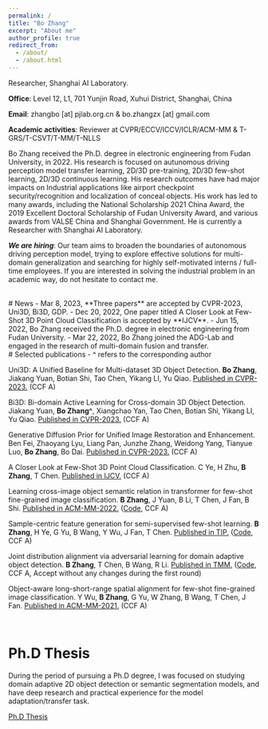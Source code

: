 ```yaml
---
permalink: /
title: "Bo Zhang"
excerpt: "About me"
author_profile: true
redirect_from: 
  - /about/
  - /about.html
---
```


Researcher, Shanghai AI Laboratory.

**Office**: Level 12, L1, 701 Yunjin Road, Xuhui District, Shanghai, China

**Email**: zhangbo [at] pjlab.org.cn & bo.zhangzx [at] gmail.com

**Academic activities**: Reviewer at CVPR/ECCV/ICCV/ICLR/ACM-MM & T-GRS/T-CSVT/T-MM/T-NLLS

Bo Zhang received the Ph.D. degree in electronic engineering from Fudan University, in 2022. His research is focused on autunomous driving perception model transfer learning, 2D/3D pre-training, 2D/3D few-shot learning, 2D/3D continuous learning. His research outcomes have had major impacts on Industrial applications like airport checkpoint security/recognition and localization of conceal objects. His work has led to many awards, including the National Scholarship 2021 China Award, the 2019 Excellent Doctoral Scholarship of Fudan University Award, and various awards from VALSE China and Shanghai Government. He is currently a Researcher with Shanghai AI Laboratory.

***We are hiring***:  Our team aims to broaden the boundaries of autonomous driving perception model, trying to explore effective solutions for multi-domain generalization and searching for highly self-motivated interns / full-time employees. If you are interested in solving the industrial problem in an academic way, do not hesitate to contact me.

<br/>
# News
- Mar 8, 2023, **Three papers** are accepted by CVPR-2023, Uni3D, Bi3D, GDP.
- Dec 20, 2022, One paper titled A Closer Look at Few-Shot 3D Point Cloud Classification is accepted by **IJCV**.
- Jun 15, 2022, Bo Zhang received the Ph.D. degree in electronic engineering from Fudan University.
- Mar 22, 2022, Bo Zhang joined the ADG-Lab and engaged in the research of multi-domain fusion and transfer.


<br/>
# Selected publications
- ^ refers to the corresponding author

Uni3D: A Unified Baseline for Multi-dataset 3D Object Detection. **Bo Zhang**, Jiakang Yuan, Botian Shi, Tao Chen, Yikang LI, Yu Qiao. <u>Published in CVPR-2023.</u> (CCF A)

Bi3D: Bi-domain Active Learning for Cross-domain 3D Object Detection. Jiakang Yuan, **Bo Zhang^**, Xiangchao Yan, Tao Chen, Botian Shi, Yikang LI, Yu Qiao. <u>Published in CVPR-2023.</u> (CCF A)

Generative Diffusion Prior for Unified Image Restoration and Enhancement. Ben Fei, Zhaoyang Lyu, Liang Pan, Junzhe Zhang, Weidong Yang, Tianyue Luo, **Bo Zhang**, Bo Dai. <u>Published in CVPR-2023.</u> (CCF A)

A Closer Look at Few-Shot 3D Point Cloud Classification. C Ye, H Zhu, **B Zhang**, T Chen. <u>Published in IJCV.</u> (CCF A)

Learning cross-image object semantic relation in transformer for few-shot fine-grained image classification. **B Zhang**, J Yuan, B Li, T Chen, J Fan, B Shi. <u>Published in ACM-MM-2022.</u> ([Code](https://github.com/JiakangYuan/HelixFormer), CCF A)

Sample-centric feature generation for semi-supervised few-shot learning. **B Zhang**, H Ye, G Yu, B Wang, Y Wu, J Fan, T Chen. <u>Published in TIP.</u> ([Code](https://github.com/BOBrown/CCDA_LGFA), CCF A)

Joint distribution alignment via adversarial learning for domain adaptive object detection. **B Zhang**, T Chen, B Wang, R Li. <u>Published in TMM.</u> ([Code](https://github.com/BOBrown/JADF-caffe), CCF A, Accept without any changes during the first round)

Object-aware long-short-range spatial alignment for few-shot fine-grained image classification. Y Wu, **B Zhang**, G Yu, W Zhang, B Wang, T Chen, J Fan. <u>Published in ACM-MM-2021.</u> (CCF A)

<br/>

# Ph.D Thesis
During the period of pursuing a Ph.D degree, I was focused on studying domain adaptive 2D object detection or semantic segmentation models, and have deep research and practical experience for the model adaptation/transfer task.

[Ph.D Thesis](https://drive.google.com/file/d/1CceNJTwc_QN6B3aE1rIscS65f4dYQdwF/view?usp=share_link)